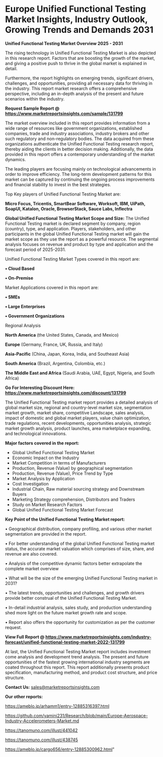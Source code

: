 # Europe Unified Functional Testing Market Insights, Industry Outlook, Growing Trends and Demands 2031

<Strong> Unified Functional Testing Market Overview 2025 - 2031</strong>

The rising technology in Unified Functional Testing Market is also depicted in this research report. Factors that are boosting the growth of the market, and giving a positive push to thrive in the global market is explained in detail.

Furthermore, the report highlights on emerging trends, significant drivers, challenges, and opportunities, providing all necessary data for thriving in the industry. This report market research offers a comprehensive perspective, including an in-depth analysis of the present and future scenarios within the industry.

<strong>Request Sample Report @ <a href=https://www.marketreportsinsights.com/sample/131799>https://www.marketreportsinsights.com/sample/131799</a></strong>

The market overview included in this report provides information from a wide range of resources like government organizations, established companies, trade and industry associations, industry brokers and other such regulatory and non-regulatory bodies. The data acquired from these organizations authenticate the Unified Functional Testing research report, thereby aiding the clients in better decision making. Additionally, the data provided in this report offers a contemporary understanding of the market dynamics.

The leading players are focusing mainly on technological advancements in order to improve efficiency. The long-term development patterns for this market can be captured by continuing the ongoing process improvements and financial stability to invest in the best strategies.

Top Key players of Unified Functional Testing Market are:

<strong>Micro Focus, Tricentis, SmartBear Software, Worksoft, IBM, UiPath, SoapUI, Katalon, Oracle, BrowserStack, Sauce Labs, Inflectra</strong>

<strong><b>Global Unified Functional Testing Market Scope and Size:</b></strong>
The Unified Functional Testing market is declared segment by company, region (country), type, and application. Players, stakeholders, and other participants in the global Unified Functional Testing market will gain the market scope as they use the report as a powerful resource. The segmental analysis focuses on revenue and product by type and application and the forecast period of 2025-2031.

Unified Functional Testing Market Types covered in this report are:

<strong>• Cloud Based

• On-Premise</strong>

Market Applications covered in this report are:

<strong>• SMEs

• Large Enterprises

• Government Organizations</strong> 

Regional Analysis

<strong>North America</strong> (the United States, Canada, and Mexico)

<strong>Europe</strong> (Germany, France, UK, Russia, and Italy)

<strong>Asia-Pacific</strong> (China, Japan, Korea, India, and Southeast Asia)

<strong>South America</strong> (Brazil, Argentina, Colombia, etc.)

<strong>The Middle East and Africa</strong> (Saudi Arabia, UAE, Egypt, Nigeria, and South Africa)

<strong>Go For Interesting Discount Here: <a href=https://www.marketreportsinsights.com/discount/131799>https://www.marketreportsinsights.com/discount/131799</a></strong>

The Unified Functional Testing market report provides a detailed analysis of global market size, regional and country-level market size, segmentation market growth, market share, competitive Landscape, sales analysis, impact of domestic and global market players, value chain optimization, trade regulations, recent developments, opportunities analysis, strategic market growth analysis, product launches, area marketplace expanding, and technological innovations.

<strong><b>Major factors covered in the report:</b></strong>
<ul>
  <li>Global Unified Functional Testing Market </li>
  <li>Economic Impact on the Industry</li>
  <li>Market Competition in terms of Manufacturers</li>
  <li>Production, Revenue (Value) by geographical segmentation</li>
  <li>Production, Revenue (Value), Price Trend by Type</li>
  <li>Market Analysis by Application</li>
  <li>Cost Investigation</li>
  <li>Industrial Chain, Raw material sourcing strategy and Downstream Buyers</li>
  <li>Marketing Strategy comprehension, Distributors and Traders</li>
  <li>Study on Market Research Factors</li>
  <li>Global Unified Functional Testing Market Forecast</li>
</ul>

<strong><b>Key Point of the Unified Functional Testing Market report:</b></strong>

• Geographical distribution, company profiling, and various other market segmentation are provided in the report.

• For better understanding of the global Unified Functional Testing market status, the accurate market valuation which comprises of size, share, and revenue are also covered.

• Analysis of the competitive dynamic factors better extrapolate the complete market overview

• What will be the size of the emerging Unified Functional Testing market in 2031?

• The latest trends, opportunities and challenges, and growth drivers provide better construal of the Unified Functional Testing Market.

• In-detail industrial analysis, sales study, and production understanding shed more light on the future market growth rate and scope.

• Report also offers the opportunity for customization as per the customer request.

<strong><b>View Full Report @ <a href=https://www.marketreportsinsights.com/industry-forecast/unified-functional-testing-market-2022-131799>https://www.marketreportsinsights.com/industry-forecast/unified-functional-testing-market-2022-131799</a></b></strong>


At last, the Unified Functional Testing Market report includes investment come analysis and development trend analysis. The present and future opportunities of the fastest growing international industry segments are coated throughout this report. This report additionally presents product specification, manufacturing method, and product cost structure, and price structure.

<strong>Contact Us:</strong>
sales@marketreportsinsights.com

<strong>Our other reports:</strong>

<a href=https://ameblo.jp/arhamm1/entry-12885316397.html>https://ameblo.jp/arhamm1/entry-12885316397.html</a>

<a href=https://github.com/yamini231/Research/blob/main/Europe-Aerospace-Industry-Accelerometers-Market.md>https://github.com/yamini231/Research/blob/main/Europe-Aerospace-Industry-Accelerometers-Market.md</a>

<a href=https://tanomuno.com/illust/441042>https://tanomuno.com/illust/441042</a>

<a href=https://tanomuno.com/illust/438745>https://tanomuno.com/illust/438745</a>

<a href=https://ameblo.jp/cargo656/entry-12885300962.html>https://ameblo.jp/cargo656/entry-12885300962.html</a>"

